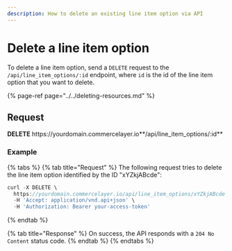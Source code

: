 ```yaml
---
description: How to delete an existing line item option via API
---
```


# Delete a line item option

To delete a line item option, send a `DELETE` request to the `/api/line_item_options/:id` endpoint, where `id` is the id of the line item option that you want to delete.

{% page-ref page="../../deleting-resources.md" %}

## Request

**DELETE** https://<i></i>yourdomain.commercelayer.io**/api/line_item_options/:id**

### Example

{% tabs %}
{% tab title="Request" %}
The following request tries to delete the line item option identified by the ID "xYZkjABcde":

```javascript
curl -X DELETE \
  https://yourdomain.commercelayer.io/api/line_item_options/xYZkjABcde \
  -H 'Accept: application/vnd.api+json' \
  -H 'Authorization: Bearer your-access-token'
```
{% endtab %}

{% tab title="Response" %}
On success, the API responds with a `204 No Content` status code.
{% endtab %}
{% endtabs %}

